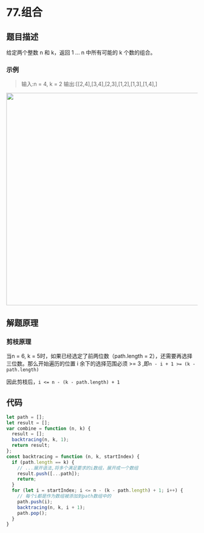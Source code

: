# 77.组合
## 题目描述
给定两个整数 n 和 k，返回 1 ... n 中所有可能的 k 个数的组合。

### 示例
>输入:n = 4, k = 2
>输出:[[2,4],[3,4],[2,3],[1,2],[1,3],[1,4],]

<img width = 560px src = "00.img/组合合集/组合1.png"></img>

## 解题原理
### 剪枝原理
当n = 6, k = 5时，如果已经选定了前两位数（path.length = 2），还需要再选择三位数。那么开始遍历的位置 i 余下的选择范围必须 >= 3 ,即`n - i + 1 >= (k - path.length)`

因此剪枝后，`i <= n - (k - path.length) + 1`


## 代码
```javascript
let path = [];
let result = [];
var combine = function (n, k) {
  result = [];
  backtracing(n, k, 1);
  return result;
};
const backtracing = function (n, k, startIndex) {
  if (path.length == k) {
    // ...展开语法,将多个满足要求的i数组，展开成一个数组
    result.push([...path]);
    return;
  }
  for (let i = startIndex; i <= n - (k - path.length) + 1; i++) {
    // 每个i都是作为数组被添加到path数组中的
    path.push(i);
    backtracing(n, k, i + 1);
    path.pop();
  }
}

```